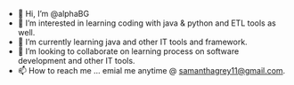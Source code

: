 - 👋 Hi, I’m @alphaBG
- 👀 I’m interested in learning coding with java & python and ETL tools as well.
- 🌱 I’m currently learning java and other IT tools and framework.
- 💞️ I’m looking to collaborate on learning process on software development and other IT tools.
- 📫 How to reach me ...
emial me anytime @ samanthagrey11@gmail.com.
<!---
alphaBG/alphaBG is a ✨ special ✨ repository because its `README.md` (this file) appears on your GitHub profile.
You can click the Preview link to take a look at your changes.
--->
